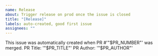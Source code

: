 ```yaml
---
name: Release
about: Trigger release on prod once the issue is closed
title: "[Release]"
labels: auto-created, good first issue
assignees: ""
---
```


This issue was automatically created when PR #'"$PR_NUMBER"' was merged.
PR Title: '"$PR_TITLE"'
PR Author: '"$PR_AUTHOR"'
